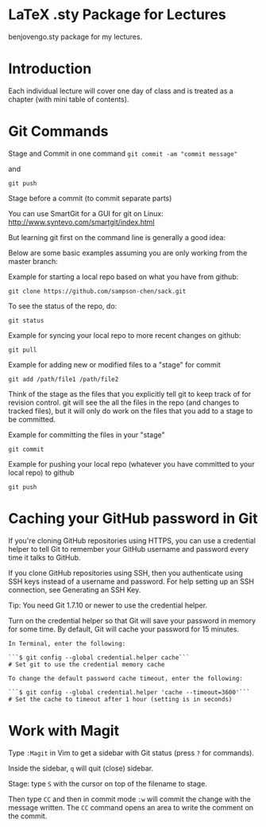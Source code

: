 LaTeX .sty Package for Lectures
=

benjovengo.sty package for my lectures.

Introduction
===

Each individual lecture will cover one day of class and is treated as a chapter (with mini table of contents).


Git Commands
===

Stage and Commit in one command
```git commit -am "commit message"```

and 

```git push```

Stage before a commit (to commit separate parts)



You can use SmartGit for a GUI for git on Linux: http://www.syntevo.com/smartgit/index.html

But learning git first on the command line is generally a good idea:

Below are some basic examples assuming you are only working from the master branch:

Example for starting a local repo based on what you have from github:

```git clone https://github.com/sampson-chen/sack.git```

To see the status of the repo, do:

```git status```

Example for syncing your local repo to more recent changes on github:

```git pull```

Example for adding new or modified files to a "stage" for commit

```git add /path/file1 /path/file2```

Think of the stage as the files that you explicitly tell git to keep track of for revision control. git will see the all the files in the repo (and changes to tracked files), but it will only do work on the files that you add to a stage to be committed.

Example for committing the files in your "stage"

```git commit```

Example for pushing your local repo (whatever you have committed to your local repo) to github

```git push```

Caching your GitHub password in Git
===

If you're cloning GitHub repositories using HTTPS, you can use a credential helper to tell Git to remember your GitHub username and password every time it talks to GitHub.

If you clone GitHub repositories using SSH, then you authenticate using SSH keys instead of a username and password. For help setting up an SSH connection, see Generating an SSH Key.

Tip: You need Git 1.7.10 or newer to use the credential helper.

Turn on the credential helper so that Git will save your password in memory for some time. By default, Git will cache your password for 15 minutes.

    In Terminal, enter the following:

    ```$ git config --global credential.helper cache```
    # Set git to use the credential memory cache

    To change the default password cache timeout, enter the following:

    ```$ git config --global credential.helper 'cache --timeout=3600'```
    # Set the cache to timeout after 1 hour (setting is in seconds)

Work with Magit
===

Type ```:Magit``` in Vim to get a sidebar with Git status (press ```?``` for commands).

Inside the sidebar, ```q``` will quit (close) sidebar.

Stage: type ```S``` with the cursor on top of the filename to stage.

Then type ``` CC ``` and then in commit mode ``` :w ``` will commit the change with the message written. The ```CC``` command opens an area to write the comment on the commit.
